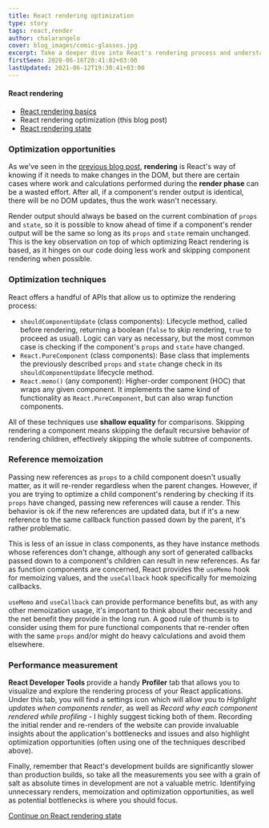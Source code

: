 ```yaml
---
title: React rendering optimization
type: story
tags: react,render
author: chalarangelo
cover: blog_images/comic-glasses.jpg
excerpt: Take a deeper dive into React's rendering process and understand how to make small yet powerful tweaks to optimize performance.
firstSeen: 2020-06-16T20:41:02+03:00
lastUpdated: 2021-06-12T19:30:41+03:00
---
```


#### React rendering

- [React rendering basics](/blog/s/react-rendering-basics)
- React rendering optimization (this blog post)
- [React rendering state](/blog/s/react-rendering-state)

### Optimization opportunities

As we've seen in the [previous blog post](/blog/s/react-rendering-basics), **rendering** is React's way of knowing if it needs to make changes in the DOM, but there are certain cases where work and calculations performed during the **render phase** can be a wasted effort. After all, if a component's render output is identical, there will be no DOM updates, thus the work wasn't necessary.

Render output should always be based on the current combination of `props` and `state`, so it is possible to know ahead of time if a component's render output will be the same so long as its `props` and `state` remain unchanged. This is the key observation on top of which optimizing React rendering is based, as it hinges on our code doing less work and skipping component rendering when possible.

### Optimization techniques

React offers a handful of APIs that allow us to optimize the rendering process:

- `shouldComponentUpdate` (class components): Lifecycle method, called before rendering, returning a boolean (`false` to skip rendering, `true` to proceed as usual). Logic can vary as necessary, but the most common case is checking if the component's `props` and `state` have changed.
- `React.PureComponent` (class components): Base class that implements the previously described `props` and `state` change check in its `shouldComponentUpdate` lifecycle method.
- `React.memo()` (any component): Higher-order component (HOC) that wraps any given component. It implements the same kind of functionality as `React.PureComponent`, but can also wrap function components.

All of these techniques use **shallow equality** for comparisons. Skipping rendering a component means skipping the default recursive behavior of rendering children, effectively skipping the whole subtree of components.

### Reference memoization

Passing new references as `props` to a child component doesn't usually matter, as it will re-render regardless when the parent changes. However, if you are trying to optimize a child component's rendering by checking if its `props` have changed, passing new references will cause a render. This behavior is ok if the new references are updated data, but if it's a new reference to the same callback function passed down by the parent, it's rather problematic.

This is less of an issue in class components, as they have instance methods whose references don't change, although any sort of generated callbacks passed down to a component's children can result in new references. As far as function components are concerned, React provides the `useMemo` hook for memoizing values, and the `useCallback` hook specifically for memoizing callbacks.

`useMemo` and `useCallback` can provide performance benefits but, as with any other memoization usage, it's important to think about their necessity and the net benefit they provide in the long run. A good rule of thumb is to consider using them for pure functional components that re-render often with the same `props` and/or might do heavy calculations and avoid them elsewhere.

### Performance measurement

**React Developer Tools** provide a handy **Profiler** tab that allows you to visualize and explore the rendering process of your React applications. Under this tab, you will find a settings icon which will allow you to _Highlight updates when components render_, as well as _Record why each component rendered while profiling_ - I highly suggest ticking both of them. Recording the initial render and re-renders of the website can provide invaluable insights about the application's bottlenecks and issues and also highlight optimization opportunities (often using one of the techniques described above).

Finally, remember that React's development builds are significantly slower than production builds, so take all the measurements you see with a grain of salt as absolute times in development are not a valuable metric. Identifying unnecessary renders, memoization and optimization opportunities, as well as potential bottlenecks is where you should focus.

[Continue on React rendering state](/blog/s/react-rendering-state)

